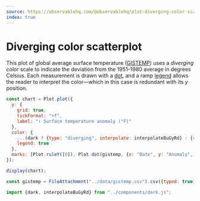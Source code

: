 ```yaml
---
source: https://observablehq.com/@observablehq/plot-diverging-color-scatterplot
index: true
---
```


# Diverging color scatterplot

This plot of global average surface temperature ([GISTEMP](https://data.giss.nasa.gov/gistemp/)) uses a _diverging_ _color_ scale to indicate the deviation from the 1951–1980 average in degrees Celsius. Each measurement is drawn with a [dot](https://observablehq.com/plot/marks/dot), and a ramp [legend](https://observablehq.com/plot/features/legend) allows the reader to interpret the color—which in this case is redundant with its _y_ position.

```js echo
const chart = Plot.plot({
  y: {
    grid: true,
    tickFormat: "+f",
    label: "↑ Surface temperature anomaly (°F)"
  },
  color: {
    ...(dark ? {type: "diverging", interpolate: interpolateBuGyRd} : {scheme: "BuRd"}),
    legend: true
  },
  marks: [Plot.ruleY([0]), Plot.dot(gistemp, {x: "Date", y: "Anomaly", stroke: "Anomaly"})]
});

display(chart);
```

```js echo
const gistemp = FileAttachment("../data/gistemp.csv").csv({typed: true});
```

```js echo
import {dark, interpolateBuGyRd} from "../components/dark.js";
```
